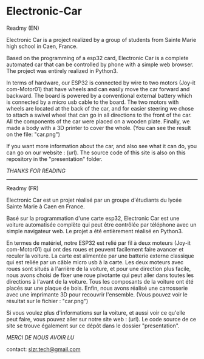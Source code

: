 # Electronic-Car
Readmy (EN)

Electronic Car is a project realized by a group of students from Sainte Marie high school in Caen, France. 

Based on the programming of a esp32 card, Electronic Car is a complete automated car that can be controlled by phone with a simple web browser. The project was entirely realized in Python3.

In terms of hardware, our ESP32 is connected by wire to two motors (Joy-it com-Motor01) that have wheels and can easily move the car forward and backward. 
The board is powered by a conventional external battery which is connected by a micro usb cable to the board. The two motors with wheels are located at the back of the car, and for easier steering we chose to attach a swivel wheel that can go in all directions to the front of the car. All the components of the car were placed on a wooden plate. Finally, we made a body with a 3D printer to cover the whole. (You can see the result on the file: "car.png") 

If you want more information about the car, and also see what it can do, you can go on our website : (url).
The source code of this site is also on this repository in the "presentation" folder. 

*THANKS FOR READING*

-------------------------------------------------------------------------------------------------------------------------------------------------------------------

Readmy (FR)

Electronic Car est un projet réalisé par un groupe d'étudiants du lycée Sainte Marie à Caen en France. 

Basé sur la programmation d'une carte esp32, Electronic Car est une voiture automatisée complète qui peut être contrôlée par téléphone avec un simple navigateur web. Le projet a été entièrement réalisé en Python3.

En termes de matériel, notre ESP32 est relié par fil à deux moteurs (Joy-it com-Motor01) qui ont des roues et peuvent facilement faire avancer et reculer la voiture. 
La carte est alimentée par une batterie externe classique qui est reliée par un câble micro usb à la carte. Les deux moteurs avec roues sont situés à l'arrière de la voiture, et pour une direction plus facile, nous avons choisi de fixer une roue pivotante qui peut aller dans toutes les directions à l'avant de la voiture. Tous les composants de la voiture ont été placés sur une plaque de bois. Enfin, nous avons réalisé une carrosserie avec une imprimante 3D pour recouvrir l'ensemble. (Vous pouvez voir le résultat sur le fichier : "car.png") 

Si vous voulez plus d'informations sur la voiture, et aussi voir ce qu'elle peut faire, vous pouvez aller sur notre site web : (url).
Le code source de ce site se trouve également sur ce dépôt dans le dossier "presentation". 

*MERCI DE NOUS AVOIR LU*  

contact: slzr.tech@gmail.com
